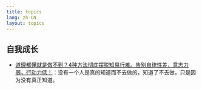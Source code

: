 ```yaml
---
title: topics
lang: zh-CN
layout: topics
---
```


## 自我成长

- [道理都懂就是做不到？4种方法彻底摆脱知易行难。告别自律性差，意志力弱，行动力低！](https://v.douyu.com/show/ERALvEaAX25v1Vw0)：没有一个人是真的知道而不去做的，知道了不去做，只是因为没有真正知道。